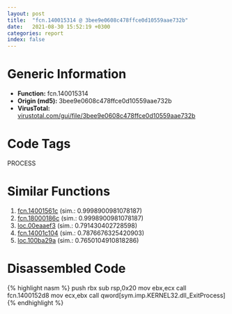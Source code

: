```yaml
---
layout: post
title:  "fcn.140015314 @ 3bee9e0608c478ffce0d10559aae732b"
date:   2021-08-30 15:52:19 +0300
categories: report
index: false
---
```


# Generic Information
- **Function:** fcn.140015314
- **Origin (md5):** 3bee9e0608c478ffce0d10559aae732b
- **VirusTotal:** [virustotal.com/gui/file/3bee9e0608c478ffce0d10559aae732b][virustotal_ref]

# Code Tags
<span class="tag" id="PROCESS">PROCESS</span>


# Similar Functions

1. [fcn.14001561c][similar_1_ref] (sim.: 0.9998900981078187)
2. [fcn.18000186c][similar_2_ref] (sim.: 0.9998900981078187)
3. [loc.00eaaef3][similar_3_ref] (sim.: 0.791430402728598)
4. [fcn.14001c104][similar_4_ref] (sim.: 0.7876676325420903)
5. [loc.100ba29a][similar_5_ref] (sim.: 0.7650104910818286)


# Disassembled Code

{% highlight nasm %}
push rbx
sub rsp,0x20
mov ebx,ecx
call fcn.1400152d8
mov ecx,ebx
call qword[sym.imp.KERNEL32.dll_ExitProcess]
{% endhighlight %}


[similar_1_ref]: /report/fcn.14001561c@c5b958b285b208bffd52d8455e15d93a
[similar_2_ref]: /report/fcn.18000186c@7dc44f7522d53d03c7b1f4335f6d2a15
[similar_3_ref]: /report/loc.00eaaef3@ef757dba5cece83e0cfba42ea81e1653
[similar_4_ref]: /report/fcn.14001c104@3bee9e0608c478ffce0d10559aae732b
[similar_5_ref]: /report/loc.100ba29a@89dc67d2f980e8488f97b1bf8cb24258
[virustotal_ref]: https://www.virustotal.com/gui/file/3bee9e0608c478ffce0d10559aae732b